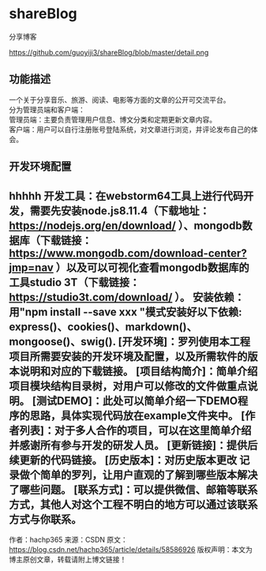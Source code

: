 # shareBlog
分享博客

  https://github.com/guoyiji3/shareBlog/blob/master/detail.png  
  
## 功能描述
一个关于分享音乐、旅游、阅读、电影等方面的文章的公开可交流平台。  
分为管理员端和客户端：  
管理员端：主要负责管理用户信息、博文分类和定期更新文章内容。  
客户端：用户可以自行注册账号登陆系统，对文章进行浏览，并评论发布自己的体会。  

## 开发环境配置  

hhhhh
开发工具：在webstorm64工具上进行代码开发，需要先安装node.js8.11.4（下载地址：https://nodejs.org/en/download/ ）、mongodb数据库（下载链接：https://www.mongodb.com/download-center?jmp=nav ）以及可以可视化查看mongodb数据库的工具studio 3T（下载链接：https://studio3t.com/download/ ）。
安装依赖：用"npm install --save xxx "模式安装好以下依赖:
          express()、cookies()、markdown()、mongoose()、swig().
[开发环境]：罗列使用本工程项目所需要安装的开发环境及配置，以及所需软件的版本说明和对应的下载链接。
[项目结构简介]：简单介绍项目模块结构目录树，对用户可以修改的文件做重点说明。
[测试DEMO]：此处可以简单介绍一下DEMO程序的思路，具体实现代码放在example文件夹中。
[作者列表]：对于多人合作的项目，可以在这里简单介绍并感谢所有参与开发的研发人员。
[更新链接]：提供后续更新的代码链接。
[历史版本]：对历史版本更改 记录做个简单的罗列，让用户直观的了解到哪些版本解决了哪些问题。
[联系方式]：可以提供微信、邮箱等联系方式，其他人对这个工程不明白的地方可以通过该联系方式与你联系。
--------------------- 
作者：hachp365 
来源：CSDN 
原文：https://blog.csdn.net/hachp365/article/details/58586926 
版权声明：本文为博主原创文章，转载请附上博文链接！
